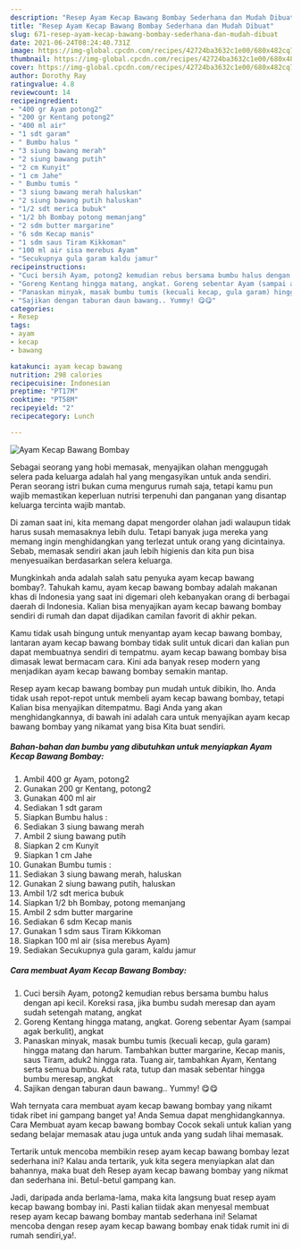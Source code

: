 ```yaml
---
description: "Resep Ayam Kecap Bawang Bombay Sederhana dan Mudah Dibuat"
title: "Resep Ayam Kecap Bawang Bombay Sederhana dan Mudah Dibuat"
slug: 671-resep-ayam-kecap-bawang-bombay-sederhana-dan-mudah-dibuat
date: 2021-06-24T08:24:40.731Z
image: https://img-global.cpcdn.com/recipes/42724ba3632c1e00/680x482cq70/ayam-kecap-bawang-bombay-foto-resep-utama.jpg
thumbnail: https://img-global.cpcdn.com/recipes/42724ba3632c1e00/680x482cq70/ayam-kecap-bawang-bombay-foto-resep-utama.jpg
cover: https://img-global.cpcdn.com/recipes/42724ba3632c1e00/680x482cq70/ayam-kecap-bawang-bombay-foto-resep-utama.jpg
author: Dorothy Ray
ratingvalue: 4.8
reviewcount: 14
recipeingredient:
- "400 gr Ayam potong2"
- "200 gr Kentang potong2"
- "400 ml air"
- "1 sdt garam"
- " Bumbu halus "
- "3 siung bawang merah"
- "2 siung bawang putih"
- "2 cm Kunyit"
- "1 cm Jahe"
- " Bumbu tumis "
- "3 siung bawang merah haluskan"
- "2 siung bawang putih haluskan"
- "1/2 sdt merica bubuk"
- "1/2 bh Bombay potong memanjang"
- "2 sdm butter margarine"
- "6 sdm Kecap manis"
- "1 sdm saus Tiram Kikkoman"
- "100 ml air sisa merebus Ayam"
- "Secukupnya gula garam kaldu jamur"
recipeinstructions:
- "Cuci bersih Ayam, potong2 kemudian rebus bersama bumbu halus dengan api kecil. Koreksi rasa, jika bumbu sudah meresap dan ayam sudah setengah matang, angkat"
- "Goreng Kentang hingga matang, angkat. Goreng sebentar Ayam (sampai agak berkulit), angkat"
- "Panaskan minyak, masak bumbu tumis (kecuali kecap, gula garam) hingga matang dan harum. Tambahkan butter margarine, Kecap manis, saus Tiram, aduk2 hingga rata. Tuang air, tambahkan Ayam, Kentang serta semua bumbu. Aduk rata, tutup dan masak sebentar hingga bumbu meresap, angkat"
- "Sajikan dengan taburan daun bawang.. Yummy! 😋😋"
categories:
- Resep
tags:
- ayam
- kecap
- bawang

katakunci: ayam kecap bawang 
nutrition: 298 calories
recipecuisine: Indonesian
preptime: "PT17M"
cooktime: "PT58M"
recipeyield: "2"
recipecategory: Lunch

---
```



![Ayam Kecap Bawang Bombay](https://img-global.cpcdn.com/recipes/42724ba3632c1e00/680x482cq70/ayam-kecap-bawang-bombay-foto-resep-utama.jpg)

Sebagai seorang yang hobi memasak, menyajikan olahan menggugah selera pada keluarga adalah hal yang mengasyikan untuk anda sendiri. Peran seorang istri bukan cuma mengurus rumah saja, tetapi kamu pun wajib memastikan keperluan nutrisi terpenuhi dan panganan yang disantap keluarga tercinta wajib mantab.

Di zaman  saat ini, kita memang dapat mengorder olahan jadi walaupun tidak harus susah memasaknya lebih dulu. Tetapi banyak juga mereka yang memang ingin menghidangkan yang terlezat untuk orang yang dicintainya. Sebab, memasak sendiri akan jauh lebih higienis dan kita pun bisa menyesuaikan berdasarkan selera keluarga. 



Mungkinkah anda adalah salah satu penyuka ayam kecap bawang bombay?. Tahukah kamu, ayam kecap bawang bombay adalah makanan khas di Indonesia yang saat ini digemari oleh kebanyakan orang di berbagai daerah di Indonesia. Kalian bisa menyajikan ayam kecap bawang bombay sendiri di rumah dan dapat dijadikan camilan favorit di akhir pekan.

Kamu tidak usah bingung untuk menyantap ayam kecap bawang bombay, lantaran ayam kecap bawang bombay tidak sulit untuk dicari dan kalian pun dapat membuatnya sendiri di tempatmu. ayam kecap bawang bombay bisa dimasak lewat bermacam cara. Kini ada banyak resep modern yang menjadikan ayam kecap bawang bombay semakin mantap.

Resep ayam kecap bawang bombay pun mudah untuk dibikin, lho. Anda tidak usah repot-repot untuk membeli ayam kecap bawang bombay, tetapi Kalian bisa menyajikan ditempatmu. Bagi Anda yang akan menghidangkannya, di bawah ini adalah cara untuk menyajikan ayam kecap bawang bombay yang nikamat yang bisa Kita buat sendiri.

<!--inarticleads1-->

##### Bahan-bahan dan bumbu yang dibutuhkan untuk menyiapkan Ayam Kecap Bawang Bombay:

1. Ambil 400 gr Ayam, potong2
1. Gunakan 200 gr Kentang, potong2
1. Gunakan 400 ml air
1. Sediakan 1 sdt garam
1. Siapkan  Bumbu halus :
1. Sediakan 3 siung bawang merah
1. Ambil 2 siung bawang putih
1. Siapkan 2 cm Kunyit
1. Siapkan 1 cm Jahe
1. Gunakan  Bumbu tumis :
1. Sediakan 3 siung bawang merah, haluskan
1. Gunakan 2 siung bawang putih, haluskan
1. Ambil 1/2 sdt merica bubuk
1. Siapkan 1/2 bh Bombay, potong memanjang
1. Ambil 2 sdm butter margarine
1. Sediakan 6 sdm Kecap manis
1. Gunakan 1 sdm saus Tiram Kikkoman
1. Siapkan 100 ml air (sisa merebus Ayam)
1. Sediakan Secukupnya gula garam, kaldu jamur




<!--inarticleads2-->

##### Cara membuat Ayam Kecap Bawang Bombay:

1. Cuci bersih Ayam, potong2 kemudian rebus bersama bumbu halus dengan api kecil. Koreksi rasa, jika bumbu sudah meresap dan ayam sudah setengah matang, angkat
1. Goreng Kentang hingga matang, angkat. Goreng sebentar Ayam (sampai agak berkulit), angkat
1. Panaskan minyak, masak bumbu tumis (kecuali kecap, gula garam) hingga matang dan harum. Tambahkan butter margarine, Kecap manis, saus Tiram, aduk2 hingga rata. Tuang air, tambahkan Ayam, Kentang serta semua bumbu. Aduk rata, tutup dan masak sebentar hingga bumbu meresap, angkat
1. Sajikan dengan taburan daun bawang.. Yummy! 😋😋




Wah ternyata cara membuat ayam kecap bawang bombay yang nikamt tidak ribet ini gampang banget ya! Anda Semua dapat menghidangkannya. Cara Membuat ayam kecap bawang bombay Cocok sekali untuk kalian yang sedang belajar memasak atau juga untuk anda yang sudah lihai memasak.

Tertarik untuk mencoba membikin resep ayam kecap bawang bombay lezat sederhana ini? Kalau anda tertarik, yuk kita segera menyiapkan alat dan bahannya, maka buat deh Resep ayam kecap bawang bombay yang nikmat dan sederhana ini. Betul-betul gampang kan. 

Jadi, daripada anda berlama-lama, maka kita langsung buat resep ayam kecap bawang bombay ini. Pasti kalian tiidak akan menyesal membuat resep ayam kecap bawang bombay mantab sederhana ini! Selamat mencoba dengan resep ayam kecap bawang bombay enak tidak rumit ini di rumah sendiri,ya!.

